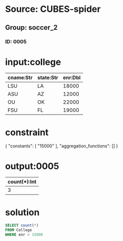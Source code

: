 # Source: CUBES-spider
## Group: soccer_2
### ID: 0005

# input:college

| cname:Str | state:Str | enr:Dbl |
|---|---|---|
| LSU | LA | 18000 |
| ASU | AZ | 12000 |
| OU | OK | 22000 |
| FSU | FL | 19000 |

# constraint

{
  "constants": [
    "15000"
  ],
  "aggregation_functions": []
}

# output:0005

| count(*):Int |
|---|
| 3 |

# solution

```sql
SELECT count(*)
FROM College
WHERE enr > 15000
```
